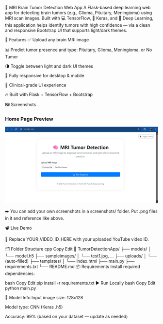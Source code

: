🧠 MRI Brain Tumor Detection Web App
A Flask-based deep learning web app for detecting brain tumors (e.g., Glioma, Pituitary, Meningioma) using MRI scan images.
Built with 💻 TensorFlow, 🔬 Keras, and 🧪 Deep Learning, this application helps identify tumors with high confidence — via a clean and responsive Bootstrap UI that supports light/dark themes.

🚀 Features
✅ Upload any brain MRI image

📊 Predict tumor presence and type: Pituitary, Glioma, Meningioma, or No Tumor

🌗 Toggle between light and dark UI themes

📱 Fully responsive for desktop & mobile

🎨 Clinical-grade UI experience

🔥 Built with Flask + TensorFlow + Bootstrap

🖼️ Screenshots
 ### Home Page Preview

![App Screenshot](Screenshots/Screenshot%202025-07-02%20130917.png)

➡️ You can add your own screenshots in a screenshots/ folder. Put .png files in it and reference like above.

📽️ Live Demo



🔗 Replace YOUR_VIDEO_ID_HERE with your uploaded YouTube video ID.

🗂️ Folder Structure
cpp
Copy
Edit
📁 TumorDetectionApp/
├── models/
│   └── model.h5
├── sampleimages/
│   └── test1.jpg, ...
├── uploads/
│   └── (auto-filled)
├── templates/
│   └── index.html
├── main.py
├── requirements.txt
└── README.md
📦 Requirements
Install required dependencies:

bash
Copy
Edit
pip install -r requirements.txt
▶️ Run Locally
bash
Copy
Edit
python main.py


🧠 Model Info
Input image size: 128x128

Model type: CNN (Keras .h5)

Accuracy: 99% (based on your dataset — update as needed)
